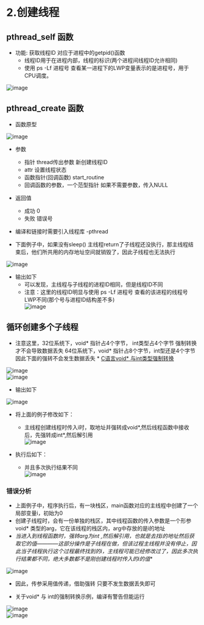 # 2.创建线程  


## pthread_self 函数  

* 功能: 获取线程ID   对应于进程中的getpid()函数   
    * 线程ID用于在进程内部，线程的标识(两个进程间线程ID允许相同)  
    * 使用 ps -Lf 进程号  查看某一进程下的LWP变量表示的是进程号，用于CPU调度。  

![image](https://user-images.githubusercontent.com/58176267/173540262-4e9012ea-c3d2-472c-a853-22f1c5f04922.png)  


## pthread_create 函数  

* 函数原型  

![image](https://user-images.githubusercontent.com/58176267/173611283-da670762-ea58-4114-809f-aecbd799d19f.png)  

* 参数  
    * 指针 thread传出参数  新创建线程ID 
    * attr 设置线程状态  
    * 函数指针(回调函数)  start_routine  
    * 回调函数的参数，一个范型指针   如果不需要参数，传入NULL  
* 返回值 
    * 成功 0 
    * 失败 错误号  
* 编译和链接时需要引入线程库  -pthread  

* 下面例子中，如果没有sleep()  主线程return了子线程还没执行，那主线程结束后，他们所共用的内存地址空间就销毁了，因此子线程也无法执行  

![image](https://user-images.githubusercontent.com/58176267/173614357-0caf0259-76e0-4146-b642-3249f1621dda.png)  

* 输出如下  
    * 可以发现，主线程与子线程的进程ID相同，但是线程ID不同  
    * 注意：这里的线程ID明显与使用 ps -Lf 进程号 查看的该进程的线程号LWP不同(那个号与进程ID结构差不多)  
![image](https://user-images.githubusercontent.com/58176267/173614566-07a960f6-9f2f-4f76-a36e-cbe5ca1d37fe.png)


## 循环创建多个子线程  

* 注意这里，32位系统下，void* 指针占4个字节， int类型占4个字节 强制转换才不会导致数据丢失  64位系统下，void* 指针占8个字节，int型还是4个字节 因此下面的强转不会发生数据丢失 * [C语言void* 与int类型强制转换](https://blog.csdn.net/DRAXY/article/details/123582242)  

![image](https://user-images.githubusercontent.com/58176267/173717454-e617cb6f-70f1-4041-9cfa-9fedccfd30d8.png)  
![image](https://user-images.githubusercontent.com/58176267/173717094-ec5f059d-d0a8-4755-abe7-86e522329e69.png)  

* 输出如下  

![image](https://user-images.githubusercontent.com/58176267/173718336-427171cd-dd7c-448e-aec9-fa518820bdda.png)


* 将上面的例子修改如下：  
    * 主线程创建线程时传入i时，取地址并强转成void*,然后线程函数中接收后，先强转成int*,然后解引用  
![image](https://user-images.githubusercontent.com/58176267/173719680-2c578a5c-d54f-43c6-8083-37bdb41dc284.png)

* 执行后如下：  
    * 并且多次执行结果不同  
![image](https://user-images.githubusercontent.com/58176267/173719898-cbb3d2c4-a80d-4c81-96c4-074b8f62c5e0.png)   

### 错误分析  

* 上面例子中，程序执行后，有一块栈区，main函数对应的主线程中创建了一个局部变量i，初始为0  
* 创建子线程时，会有一份单独的栈区，其中线程函数的传入参数是一个形参void* 类型的arg，它在该线程的栈区内，arg中存放的是i的地址
* **当进入到线程函数时，强转arg为int* ,然后解引用，也就是去找i的地址然后获取它的值————这部分操作是子线程在做，但该过程主线程并没有停止，因此当子线程执行这个过程最终找到的i，主线程可能已经修改过了，因此多次执行结果都不同，绝大多数都不是刚创建线程时传入的i的值**  

![image](https://user-images.githubusercontent.com/58176267/173723198-64c62f2a-a1ff-4f11-b87a-8960be211817.png)  

* 因此，传参采用值传递，借助强转 只要不发生数据丢失即可

* 关于void* 与 int的强制转换示例，编译有警告但能运行  
   
![image](https://user-images.githubusercontent.com/58176267/173723027-fb240da0-88b8-46a7-b384-73185b700791.png)  
![image](https://user-images.githubusercontent.com/58176267/173723054-2d3e0ded-0c5e-4414-b935-b35a450f48c4.png)  




